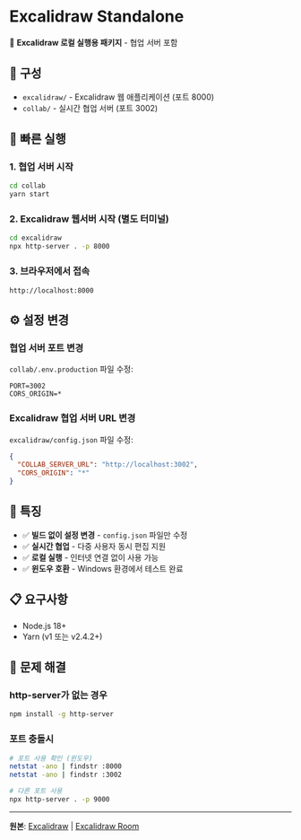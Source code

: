 # Excalidraw Standalone

🎨 **Excalidraw 로컬 실행용 패키지** - 협업 서버 포함

## 📁 구성

- `excalidraw/` - Excalidraw 웹 애플리케이션 (포트 8000)
- `collab/` - 실시간 협업 서버 (포트 3002)

## 🚀 빠른 실행

### 1. 협업 서버 시작
```bash
cd collab
yarn start
```

### 2. Excalidraw 웹서버 시작 (별도 터미널)
```bash
cd excalidraw
npx http-server . -p 8000
```

### 3. 브라우저에서 접속
```
http://localhost:8000
```

## ⚙️ 설정 변경

### 협업 서버 포트 변경
`collab/.env.production` 파일 수정:
```env
PORT=3002
CORS_ORIGIN=*
```

### Excalidraw 협업 서버 URL 변경
`excalidraw/config.json` 파일 수정:
```json
{
  "COLLAB_SERVER_URL": "http://localhost:3002",
  "CORS_ORIGIN": "*"
}
```

## 📝 특징

- ✅ **빌드 없이 설정 변경** - `config.json` 파일만 수정
- ✅ **실시간 협업** - 다중 사용자 동시 편집 지원  
- ✅ **로컬 실행** - 인터넷 연결 없이 사용 가능
- ✅ **윈도우 호환** - Windows 환경에서 테스트 완료

## 📋 요구사항

- Node.js 18+
- Yarn (v1 또는 v2.4.2+)

## 🔧 문제 해결

### http-server가 없는 경우
```bash
npm install -g http-server
```

### 포트 충돌시
```bash
# 포트 사용 확인 (윈도우)
netstat -ano | findstr :8000
netstat -ano | findstr :3002

# 다른 포트 사용
npx http-server . -p 9000
```

---

**원본**: [Excalidraw](https://github.com/excalidraw/excalidraw) | [Excalidraw Room](https://github.com/excalidraw/excalidraw-room)
